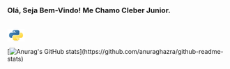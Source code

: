 ### Olá, Seja Bem-Vindo! Me Chamo Cleber Junior.
<div style="display: inline_block"><br>
  <img align="center" alt="Rafa-Python" height="30" width="40" src="https://raw.githubusercontent.com/devicons/devicon/master/icons/python/python-original.svg">
 
</div>

  [![Anurag's GitHub stats](https://github-readme-stats.vercel.app/api?username=ClerberJunior/*/*)](https://github.com/anuraghazra/github-readme-stats)
